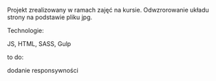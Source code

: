 Projekt zrealizowany w ramach zajęć na kursie.
Odwzrorowanie układu strony na podstawie pliku jpg.

Technologie:

JS, HTML, SASS, Gulp

to do:

dodanie responsywności
